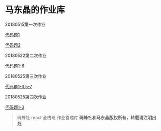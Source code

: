 # 马东晶的作业库

20180515第一次作业

[代码题1](https://github.com/smilytokyo/mfs-react-homework/tree/master/react-demo)

[代码题2](https://github.com/smilytokyo/mfs-react-homework/blob/master/work2.js)

20180522第二次作业

[代码题1-6](https://github.com/smilytokyo/mfs-react-homework/tree/master/homework-2)

20180525第三次作业

[代码题1-3,5-7](https://github.com/smilytokyo/mfs-react-homework/tree/master/homework-3)

20180525第四次作业

[代码题1-3](https://github.com/smilytokyo/mfs-react-homework/tree/master/homework-4)





> 码蜂社 react 全栈班 作业答题库
**码蜂社和马东晶版权所有，转载请注明出处**
